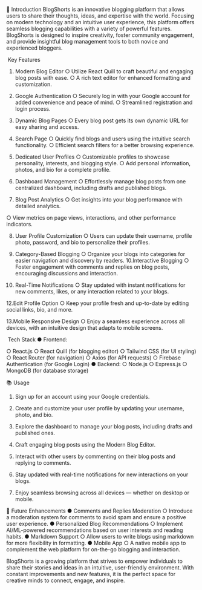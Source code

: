 🌟 Introduction
BlogShorts is an innovative blogging platform that allows users to share their thoughts,
ideas, and expertise with the world. Focusing on modern technology and an intuitive
user experience, this platform offers seamless blogging capabilities with a variety of
powerful features. BlogShorts is designed to inspire creativity, foster community
engagement, and provide insightful blog management tools to both novice and
experienced bloggers.

️ Key Features

1. Modern Blog Editor
○ Utilize React Quill to craft beautiful and engaging blog posts with ease.
○ A rich text editor for enhanced formatting and customization.
2. Google Authentication
○ Securely log in with your Google account for added convenience and
peace of mind.
○ Streamlined registration and login process.
3. Dynamic Blog Pages
○ Every blog post gets its own dynamic URL for easy sharing and access.
4. Search Page
○ Quickly find blogs and users using the intuitive search functionality.
○ Efficient search filters for a better browsing experience.
5. Dedicated User Profiles
○ Customizable profiles to showcase personality, interests, and blogging
style.
○ Add personal information, photos, and bio for a complete profile.
6. Dashboard Management
○ Effortlessly manage blog posts from one centralized dashboard, including
drafts and published blogs.

7. Blog Post Analytics
○ Get insights into your blog performance with detailed analytics.

○ View metrics on page views, interactions, and other performance
indicators.

8. User Profile Customization
○ Users can update their username, profile photo, password, and bio to
personalize their profiles.
9. Category-Based Blogging
○ Organize your blogs into categories for easier navigation and discovery by
readers.
10.Interactive Blogging
○ Foster engagement with comments and replies on blog posts,
encouraging discussions and interaction.

11. Real-Time Notifications
○ Stay updated with instant notifications for new comments, likes, or any
interaction related to your blogs.

12.Edit Profile Option
○ Keep your profile fresh and up-to-date by editing social links, bio, and
more.

13.Mobile Responsive Design
○ Enjoy a seamless experience across all devices, with an intuitive design
that adapts to mobile screens.

️ Tech Stack
● Frontend:

○ React.js
○ React Quill (for blogging editor)
○ Tailwind CSS (for UI styling)
○ React Router (for navigation)
○ Axios (for API requests)
○ Firebase Authentication (for Google Login)
● Backend:
○ Node.js
○ Express.js
○ MongoDB (for database storage)

📚 Usage
1. Sign up for an account using your Google credentials.
2. Create and customize your user profile by updating your username, photo,
and bio.
3. Explore the dashboard to manage your blog posts, including drafts and
published ones.
4. Craft engaging blog posts using the Modern Blog Editor.
5. Interact with other users by commenting on their blog posts and replying to
comments.
6. Stay updated with real-time notifications for new interactions on your blogs.

7. Enjoy seamless browsing across all devices — whether on desktop or mobile.

🌱 Future Enhancements
● Comments and Replies Moderation
○ Introduce a moderation system for comments to avoid spam and ensure a
positive user experience.
● Personalized Blog Recommendations
○ Implement AI/ML-powered recommendations based on user interests and
reading habits.
● Markdown Support
○ Allow users to write blogs using markdown for more flexibility in formatting.
● Mobile App
○ A native mobile app to complement the web platform for on-the-go
blogging and interaction.

BlogShorts is a growing platform that strives to empower individuals to share their
stories and ideas in an intuitive, user-friendly environment. With constant improvements
and new features, it is the perfect space for creative minds to connect, engage, and
inspire.
